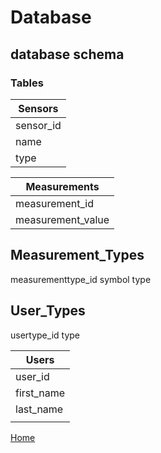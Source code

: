 # Database

## database schema

### Tables

| Sensors |
| ------------- |
| sensor_id |
| name |
| type |


| Measurements  |
| ------------- |
| measurement_id      |
| measurement_value     |


Measurement_Types
--------
measurementtype_id
symbol
type



User_Types
------
usertype_id
type


| Users |
| ------------- |
| user_id |
| first_name |
| last_name |
| |


[Home](..\..\Readme.md)
